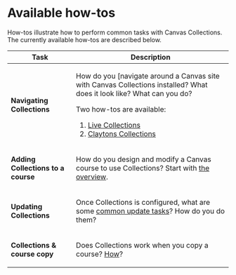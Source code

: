 # Available how-tos


How-tos illustrate how to perform common tasks with Canvas Collections. The currently available how-tos are described below.

| Task | Description |
| --- | --- |
| **Navigating Collections** | <p>How do you [navigate around a Canvas site with Canvas Collections installed? What does it look like? What can you do? </p> <p>Two how-tos are available:</p> <ol> <li> [Live Collections](./navigating/navigating-live-collections.md) </li> <li> [Claytons Collections](navigating/navigating-claytons-collections.md) </li> </ol> |
| **Adding Collections to a course** | <p>How do you design and modify a Canvas course to use Collections? Start with [the overview](./new/overview.md).</p> |
| **Updating Collections** | <p>Once Collections is configured, what are some [common update tasks](./changes/overview.md)? How do you do them?</p> |
| **Collections & course copy** | <p>Does Collections work when you copy a course? [How](./course-copy/process.md)? </p> |



